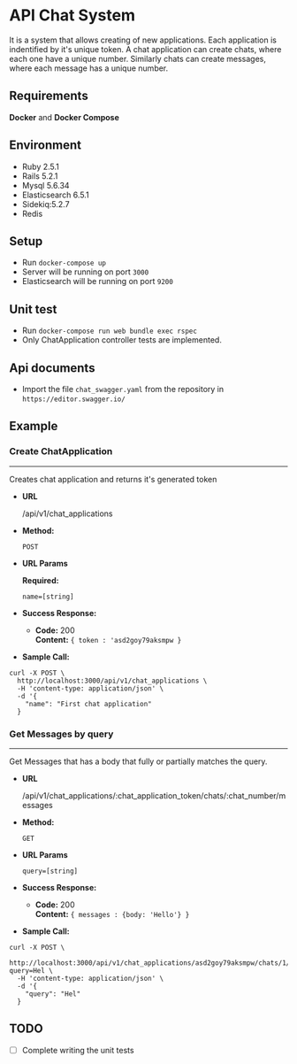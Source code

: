 # API Chat System
It is a system that allows creating of new applications. Each application is indentified by it's unique token. A chat application can create chats, where each one have a unique number. Similarly chats can create messages, where each message has a unique number.


## Requirements
**Docker** and **Docker Compose**


## Environment
- Ruby 2.5.1
- Rails 5.2.1
- Mysql 5.6.34
- Elasticsearch 6.5.1
- Sidekiq:5.2.7
- Redis


## Setup
- Run `docker-compose up`  
- Server will be running on port `3000`
- Elasticsearch will be running on port `9200`

## Unit test
- Run `docker-compose run web bundle exec rspec`  
- Only ChatApplication controller tests are implemented.


## Api documents
-  Import the file `chat_swagger.yaml` from the repository in `https://editor.swagger.io/`



## Example

 ### Create ChatApplication
----
  Creates chat application and returns it's generated token

* **URL**

  /api/v1/chat_applications

* **Method:**

  `POST`
  
*  **URL Params**

   **Required:**
 
   `name=[string]`

* **Success Response:**

  * **Code:** 200 <br />
    **Content:** `{ token : 'asd2goy79aksmpw }`

* **Sample Call:**

```
curl -X POST \
  http://localhost:3000/api/v1/chat_applications \
  -H 'content-type: application/json' \
  -d '{
	"name": "First chat application"
  }
```

 ### Get Messages by query
----
  Get Messages that has a body that fully or partially matches the query.

* **URL**

  /api/v1/chat_applications/:chat_application_token/chats/:chat_number/messages

* **Method:**

  `GET`
  
*  **URL Params**
 
   `query=[string]`

* **Success Response:**

  * **Code:** 200 <br />
    **Content:** `{ messages : {body: 'Hello'} }`

* **Sample Call:**

```
curl -X POST \
  http://localhost:3000/api/v1/chat_applications/asd2goy79aksmpw/chats/1/messages?query=Hel \
  -H 'content-type: application/json' \
  -d '{
	"query": "Hel"
  }
```

## TODO
- [ ] Complete writing the unit tests
